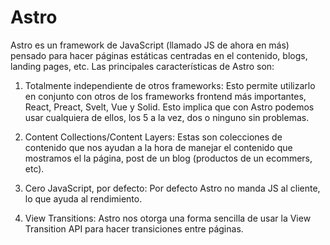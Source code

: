 # Astro

Astro es un framework de JavaScript (llamado JS de ahora en más) pensado para hacer páginas estáticas centradas en el contenido, blogs, landing pages, etc. Las principales características de Astro son:

1. Totalmente independiente de otros frameworks: Esto permite utilizarlo en conjunto con otros de los frameworks frontend más importantes, React, Preact, Svelt, Vue y Solid. Esto implica que con Astro podemos usar cualquiera de ellos, los 5 a la vez, dos o ninguno sin problemas.

2. Content Collections/Content Layers: Estas son colecciones de contenido que nos ayudan a la hora de manejar el contenido que mostramos el la página, post de un blog (productos de un ecommers, etc).

3. Cero JavaScript, por defecto: Por defecto Astro no manda JS al cliente, lo que ayuda al rendimiento.

4. View Transitions: Astro nos otorga una forma sencilla de usar la View Transition API para hacer transiciones entre páginas.

